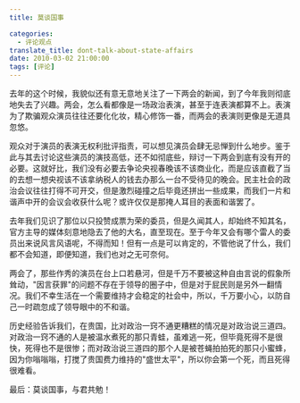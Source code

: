 ```yaml
---
title: 莫谈国事

categories:
  - 评论观点
translate_title: dont-talk-about-state-affairs
date: 2010-03-02 21:00:00
tags: [评论]
---
```


去年的这个时候，我貌似还有意无意地关注了一下两会的新闻，到了今年我则彻底地失去了兴趣。两会，怎么看都像是一场政治表演，甚至于连表演都算不上。表演为了欺骗观众演员往往还要化化妆，精心修饰一番，而两会的表演则更像是无道具忽悠。

观众对于演员的表演无权利批评指责，可以想见演员会肆无忌惮到什么地步。鉴于此与其去讨论这些演员的演技高低，还不如彻底些，辩讨一下两会到底有没有开的必要。这就好比，我们没有必要去争论央视春晚该不该商业化，而是应该直截了当的去想一想央视该不该拿纳税人的钱去办那么一台不受待见的晚会。民主社会的政治会议往往打得不可开交，但是激烈碰撞之后毕竟还拼出一些成果，而我们一片和谐声中开的会议会收获什么呢？或许仅仅是那掩人耳目的表面和谐罢了。

去年我们见识了那位以只投赞成票为荣的委员，但是久闻其人，却始终不知其名，官方主导的媒体刻意地隐去了他的大名，直至现在。至于今年又会有哪个雷人的委员出来说风言风语呢，不得而知！但有一点是可以肯定的，不管他说了什么，我们都不会知道，即便知道，我们也对之无可奈何。

两会了，那些作秀的演员在台上口若悬河，但是千万不要被这种自由言说的假象所耸动，"因言获罪"的问题不存在于领导的圈子中，但是对于屁民则是另外一翻情况。我们不幸生活在一个需要维持才会稳定的社会中，所以，千万要小心，以防自己一时疏忽成了领导眼中的不和谐。

历史经验告诉我们，在贵国，比对政治一窍不通更糟糕的情况是对政治说三道四。对政治一窍不通的人是被温水煮死的那只青蛙，虽难逃一死，但毕竟死得不是很快，死得也不是很惨；而对政治说三道四的那个人是被苍蝇拍拍死的那只小蜜蜂，因为你嗡嗡嗡，打搅了贵国费力维持的"盛世太平"，所以你会第一个死，而且死得很难看。

最后：莫谈国事，与君共勉！